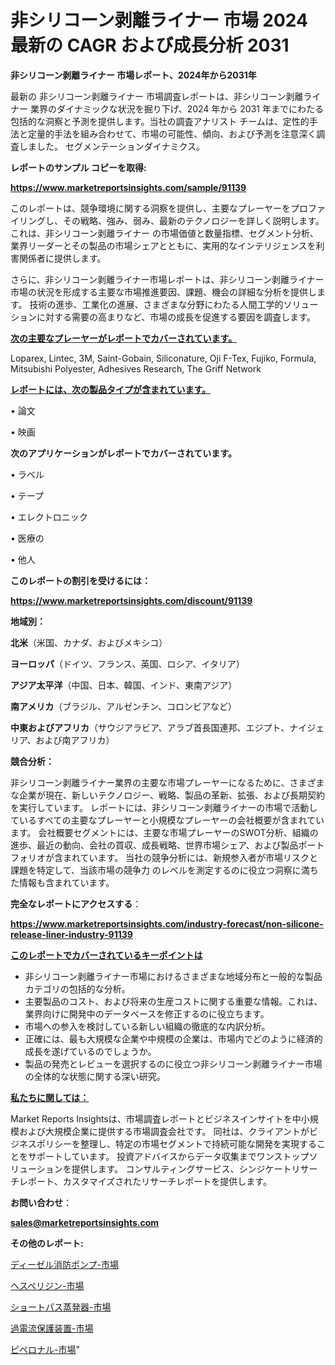 # 非シリコーン剥離ライナー 市場 2024 最新の CAGR および成長分析 2031

<strong>非シリコーン剥離ライナー 市場レポート、2024年から2031年</strong>

最新の 非シリコーン剥離ライナー 市場調査レポートは、非シリコーン剥離ライナー 業界のダイナミックな状況を掘り下げ、2024 年から 2031 年までにわたる包括的な洞察と予測を提供します。当社の調査アナリスト チームは、定性的手法と定量的手法を組み合わせて、市場の可能性、傾向、および予測を注意深く調査しました。 セグメンテーションダイナミクス。



<strong>レポートのサンプル コピーを取得:</strong> <a href=https://www.marketreportsinsights.com/sample/91139>

<strong><u>https://www.marketreportsinsights.com/sample/91139</u></strong></a>

このレポートは、競争環境に関する洞察を提供し、主要なプレーヤーをプロファイリングし、その戦略、強み、弱み、最新のテクノロジーを詳しく説明します。 これは、非シリコーン剥離ライナー の市場価値と数量指標、セグメント分析、業界リーダーとその製品の市場シェアとともに、実用的なインテリジェンスを利害関係者に提供します。

さらに、非シリコーン剥離ライナー市場レポートは、非シリコーン剥離ライナー市場の状況を形成する主要な市場推進要因、課題、機会の詳細な分析を提供します。 技術の進歩、工業化の進展、さまざまな分野にわたる人間工学的ソリューションに対する需要の高まりなど、市場の成長を促進する要因を調査します。



<strong><u>次の主要なプレーヤーがレポートでカバーされています。</u></strong>

Loparex, Lintec, 3M, Saint-Gobain, Siliconature, Oji F-Tex, Fujiko, Formula, Mitsubishi Polyester, Adhesives Research, The Griff Network



<strong><u><b>レポートには、次の製品タイプが含まれています。</b></u></strong>

• 論文

• 映画



<strong><b>次のアプリケーションがレポートでカバーされています。</b></strong>

• ラベル

• テープ

• エレクトロニック

• 医療の

• 他人



<strong><b>このレポートの割引を受けるには：</b></strong><a href=https://www.marketreportsinsights.com/discount/91139>

<strong><u>https://www.marketreportsinsights.com/discount/91139</u></strong></a>



<strong>地域別：</strong>



<strong>北米</strong>（米国、カナダ、およびメキシコ）



<strong>ヨーロッパ</strong>（ドイツ、フランス、英国、ロシア、イタリア）



<strong>アジア太平洋</strong>（中国、日本、韓国、インド、東南アジア）



<strong>南アメリカ</strong>（ブラジル、アルゼンチン、コロンビアなど）



<strong>中東およびアフリカ</strong>（サウジアラビア、アラブ首長国連邦、エジプト、ナイジェリア、および南アフリカ）



<strong>競合分析：</strong>

非シリコーン剥離ライナー業界の主要な市場プレーヤーになるために、さまざまな企業が現在、新しいテクノロジー、戦略、製品の革新、拡張、および長期契約を実行しています。 レポートには、非シリコーン剥離ライナーの市場で活動しているすべての主要なプレーヤーと小規模なプレーヤーの会社概要が含まれています。 会社概要セグメントには、主要な市場プレーヤーのSWOT分析、組織の進歩、最近の動向、会社の買収、成長戦略、世界市場シェア、および製品ポートフォリオが含まれています。 当社の競争分析には、新規参入者が市場リスクと課題を特定して、当該市場の競争力 のレベルを測定するのに役立つ洞察に満ちた情報も含まれています。



<strong>完全なレポートにアクセスする</strong>：

<a href=https://www.marketreportsinsights.com/industry-forecast/non-silicone-release-liner-industry-91139>

<strong><u>https://www.marketreportsinsights.com/industry-forecast/non-silicone-release-liner-industry-91139</u></strong></a>



<strong><u><b>このレポートでカバーされているキーポイントは</b></u></strong>
<ul>
  <li>非シリコーン剥離ライナー市場におけるさまざまな地域分布と一般的な製品カテゴリの包括的な分析。</li>
  <li>主要製品のコスト、および将来の生産コストに関する重要な情報。これは、業界向けに開発中のデータベースを修正するのに役立ちます。</li>
  <li>市場への参入を検討している新しい組織の徹底的な内訳分析。</li>
  <li>正確には、最も大規模な企業や中規模の企業は、市場内でどのように経済的成長を遂げているのでしょうか。</li>
  <li>製品の発売とレビューを選択するのに役立つ非シリコーン剥離ライナー市場の全体的な状態に関する深い研究。</li>
</ul>


<strong><u><b>私たちに関しては：</b></u></strong>

Market Reports Insightsは、市場調査レポートとビジネスインサイトを中小規模および大規模企業に提供する市場調査会社です。 同社は、クライアントがビジネスポリシーを整理し、特定の市場セグメントで持続可能な開発を実現することをサポートしています。 投資アドバイスからデータ収集までワンストップソリューションを提供します。 コンサルティングサービス、シンジケートリサーチレポート、カスタマイズされたリサーチレポートを提供します。



<strong><b>お問い合わせ</b></strong>：

<a href=mailto:sales@marketreportsinsights.com>

<strong><u>sales@marketreportsinsights.com</u></strong></a>



<strong>その他のレポート:</strong>

<a href=https://www.linkedin.com/pulse/ディーゼル消防ポンプ-市場-2023-総合分析と事業成長戦略-2030-analytics-achievers-24-analysis-zmkif/>ディーゼル消防ポンプ-市場</a>

<a href=https://www.linkedin.com/pulse/ヘスペリジン-市場-2023-swot-分析と最新イノベーション-2030-pr-news-hub-jra5f/>ヘスペリジン-市場</a>

<a href=https://www.linkedin.com/pulse/ショートパス蒸発器-市場-2023-総合分析と事業成長戦略-2030-pr-news-hub-6ac6f/>ショートパス蒸発器-市場</a>

<a href=https://www.linkedin.com/pulse/過電流保護装置-市場-2023-総合分析と事業成長戦略-2030-pr-news-hub-poevf/>過電流保護装置-市場</a>

<a href=https://www.linkedin.com/pulse/ピペロナル-市場-2023-推進要因と成長機会-2030-consumer-connection-collective-360-ajeqf/>ピペロナル-市場</a>"
